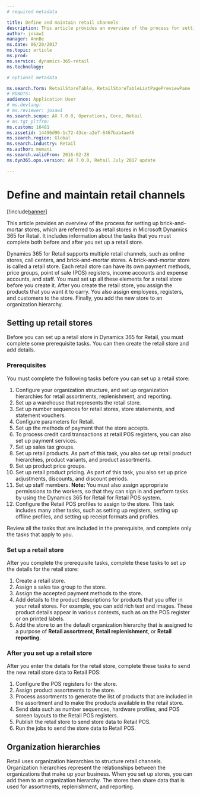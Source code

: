 ```yaml
---
# required metadata

title: Define and maintain retail channels
description: This article provides an overview of the process for setting up brick-and-mortar stores, which are referred to as retail stores in Microsoft Dynamics 365 for Retail. It includes information about the tasks that you must complete both before and after you set up a retail store.
author: josaw1
manager: AnnBe
ms.date: 06/20/2017
ms.topic: article
ms.prod: 
ms.service: dynamics-365-retail
ms.technology: 

# optional metadata

ms.search.form: RetailStoreTable, RetailStoreTableListPagePreviewPane
# ROBOTS: 
audience: Application User
# ms.devlang: 
# ms.reviewer: josaw1
ms.search.scope: AX 7.0.0, Operations, Core, Retail
# ms.tgt_pltfrm: 
ms.custom: 16481
ms.assetid: 14496d96-1c72-43ce-a2e7-8467bab4ae46
ms.search.region: Global
ms.search.industry: Retail
ms.author: mumani
ms.search.validFrom: 2016-02-28
ms.dyn365.ops.version: AX 7.0.0, Retail July 2017 update

---
```


# Define and maintain retail channels

[!include[banner](includes/banner.md)]


This article provides an overview of the process for setting up brick-and-mortar stores, which are referred to as retail stores in Microsoft Dynamics 365 for Retail. It includes information about the tasks that you must complete both before and after you set up a retail store.

Dynamics 365 for Retail supports multiple retail channels, such as online stores, call centers, and brick-and-mortar stores. A brick-and-mortar store is called a retail store. Each retail store can have its own payment methods, price groups, point of sale (POS) registers, income accounts and expense accounts, and staff. You must set up all these elements for a retail store before you create it. After you create the retail store, you assign the products that you want it to carry. You also assign employees, registers, and customers to the store. Finally, you add the new store to an organization hierarchy.

## Setting up retail stores
Before you can set up a retail store in Dynamics 365 for Retail, you must complete some prerequisite tasks. You can then create the retail store and add details.

### Prerequisites

You must complete the following tasks before you can set up a retail store:

1.  Configure your organization structure, and set up organization hierarchies for retail assortments, replenishment, and reporting.
2.  Set up a warehouse that represents the retail store.
3.  Set up number sequences for retail stores, store statements, and statement vouchers.
4.  Configure parameters for Retail.
5.  Set up the methods of payment that the store accepts.
6.  To process credit card transactions at retail POS registers, you can also set up payment services.
7.  Set up sales tax groups.
8.  Set up retail products. As part of this task, you also set up retail product hierarchies, product variants, and product assortments.
9.  Set up product price groups.
10. Set up retail product pricing. As part of this task, you also set up price adjustments, discounts, and discount periods.
11. Set up staff members. **Note:** You must also assign appropriate permissions to the workers, so that they can sign in and perform tasks by using the Dynamics 365 for Retail for Retail POS system.
12. Configure the Retail POS profiles to assign to the store. This task includes many other tasks, such as setting up registers, setting up offline profiles, and setting up receipt formats and profiles.

Review all the tasks that are included in the prerequisite, and complete only the tasks that apply to you.

### Set up a retail store

After you complete the prerequisite tasks, complete these tasks to set up the details for the retail store:

1.  Create a retail store.
2.  Assign a sales tax group to the store.
3.  Assign the accepted payment methods to the store.
4.  Add details to the product descriptions for products that you offer in your retail stores. For example, you can add rich text and images. These product details appear in various contexts, such as on the POS register or on printed labels.
5.  Add the store to an the default organization hierarchy that is assigned to a purpose of **Retail assortment**, **Retail replenishment**, or **Retail reporting**.

### After you set up a retail store

After you enter the details for the retail store, complete these tasks to send the new retail store data to Retail POS:

1.  Configure the POS registers for the store.
2.  Assign product assortments to the store.
3.  Process assortments to generate the list of products that are included in the assortment and to make the products available in the retail store.
4.  Send data such as number sequences, hardware profiles, and POS screen layouts to the Retail POS registers.
5.  Publish the retail store to send store data to Retail POS.
6.  Run the jobs to send the store data to Retail POS.

## Organization hierarchies
Retail uses organization hierarchies to structure retail channels. Organization hierarchies represent the relationships between the organizations that make up your business. When you set up stores, you can add them to an organization hierarchy. The stores then share data that is used for assortments, replenishment, and reporting.



